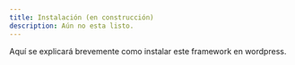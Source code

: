 ```yaml
---
title: Instalación (en construcción)
description: Aún no esta listo.
---
```


Aquí se explicará brevemente como instalar este framework en wordpress.


